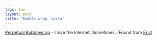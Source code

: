 ```yaml
---
tags: fun
layout: post
title: "Bubble wrap, sorta"
---
```




<a href="http://www.urban75.com/Mag/bubble.html">Perpetual Bubblewrap</a> - I love the Internet. Sometimes. (Found from <a href="http://eric.weblogs.com/">Eric</a>)


